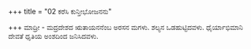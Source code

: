 +++
title = "02 ಕರೆಸಿ ಕುನ್ತೀಭೋಜನನು"

+++
ಮಾದ್ರೀ - ಮದ್ರದೇಶದ ಋತಾಯನನೆಂಬ ಅರಸನ ಮಗಳು. ಶಲ್ಯನ ಒಡಹುಟ್ಟಿದವಳು. ಧೈರ್ಯಾಭಿಮಾನಿ ದೇವತೆ ಧೃತಿಯ ಅಂಶದಿಂದ ಜನಿಸಿದವಳು.